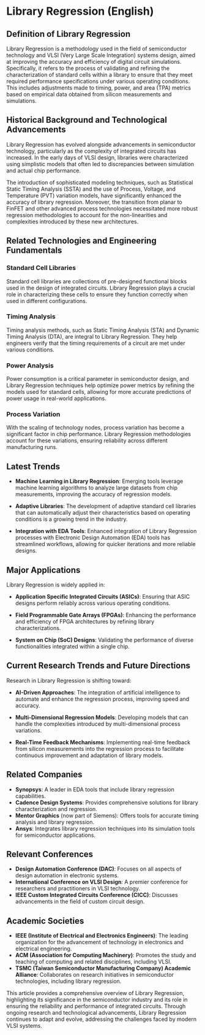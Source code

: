 # Library Regression (English)

## Definition of Library Regression

Library Regression is a methodology used in the field of semiconductor technology and VLSI (Very Large Scale Integration) systems design, aimed at improving the accuracy and efficiency of digital circuit simulations. Specifically, it refers to the process of validating and refining the characterization of standard cells within a library to ensure that they meet required performance specifications under various operating conditions. This includes adjustments made to timing, power, and area (TPA) metrics based on empirical data obtained from silicon measurements and simulations.

## Historical Background and Technological Advancements

Library Regression has evolved alongside advancements in semiconductor technology, particularly as the complexity of integrated circuits has increased. In the early days of VLSI design, libraries were characterized using simplistic models that often led to discrepancies between simulation and actual chip performance. 

The introduction of sophisticated modeling techniques, such as Statistical Static Timing Analysis (SSTA) and the use of Process, Voltage, and Temperature (PVT) variation models, have significantly enhanced the accuracy of library regression. Moreover, the transition from planar to FinFET and other advanced process technologies necessitated more robust regression methodologies to account for the non-linearities and complexities introduced by these new architectures.

## Related Technologies and Engineering Fundamentals

### Standard Cell Libraries

Standard cell libraries are collections of pre-designed functional blocks used in the design of integrated circuits. Library Regression plays a crucial role in characterizing these cells to ensure they function correctly when used in different configurations.

### Timing Analysis

Timing analysis methods, such as Static Timing Analysis (STA) and Dynamic Timing Analysis (DTA), are integral to Library Regression. They help engineers verify that the timing requirements of a circuit are met under various conditions.

### Power Analysis

Power consumption is a critical parameter in semiconductor design, and Library Regression techniques help optimize power metrics by refining the models used for standard cells, allowing for more accurate predictions of power usage in real-world applications.

### Process Variation

With the scaling of technology nodes, process variation has become a significant factor in chip performance. Library Regression methodologies account for these variations, ensuring reliability across different manufacturing runs.

## Latest Trends

- **Machine Learning in Library Regression**: Emerging tools leverage machine learning algorithms to analyze large datasets from chip measurements, improving the accuracy of regression models.
  
- **Adaptive Libraries**: The development of adaptive standard cell libraries that can automatically adjust their characteristics based on operating conditions is a growing trend in the industry.

- **Integration with EDA Tools**: Enhanced integration of Library Regression processes with Electronic Design Automation (EDA) tools has streamlined workflows, allowing for quicker iterations and more reliable designs.

## Major Applications

Library Regression is widely applied in:

- **Application Specific Integrated Circuits (ASICs)**: Ensuring that ASIC designs perform reliably across various operating conditions.
  
- **Field Programmable Gate Arrays (FPGAs)**: Enhancing the performance and efficiency of FPGA architectures by refining library characterizations.

- **System on Chip (SoC) Designs**: Validating the performance of diverse functionalities integrated within a single chip.

## Current Research Trends and Future Directions

Research in Library Regression is shifting toward:

- **AI-Driven Approaches**: The integration of artificial intelligence to automate and enhance the regression process, improving speed and accuracy.
  
- **Multi-Dimensional Regression Models**: Developing models that can handle the complexities introduced by multi-dimensional process variations.

- **Real-Time Feedback Mechanisms**: Implementing real-time feedback from silicon measurements into the regression process to facilitate continuous improvement and adaptation of library models.

## Related Companies

- **Synopsys**: A leader in EDA tools that include library regression capabilities.
- **Cadence Design Systems**: Provides comprehensive solutions for library characterization and regression.
- **Mentor Graphics** (now part of Siemens): Offers tools for accurate timing analysis and library regression.
- **Ansys**: Integrates library regression techniques into its simulation tools for semiconductor applications.

## Relevant Conferences

- **Design Automation Conference (DAC)**: Focuses on all aspects of design automation in electronic systems.
- **International Conference on VLSI Design**: A premier conference for researchers and practitioners in VLSI technology.
- **IEEE Custom Integrated Circuits Conference (CICC)**: Discusses advancements in the field of custom circuit design.

## Academic Societies

- **IEEE (Institute of Electrical and Electronics Engineers)**: The leading organization for the advancement of technology in electronics and electrical engineering.
- **ACM (Association for Computing Machinery)**: Promotes the study and teaching of computing and related disciplines, including VLSI.
- **TSMC (Taiwan Semiconductor Manufacturing Company) Academic Alliance**: Collaborates on research initiatives in semiconductor technologies, including library regression.

This article provides a comprehensive overview of Library Regression, highlighting its significance in the semiconductor industry and its role in ensuring the reliability and performance of integrated circuits. Through ongoing research and technological advancements, Library Regression continues to adapt and evolve, addressing the challenges faced by modern VLSI systems.